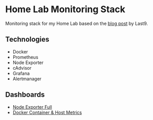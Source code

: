 # Home Lab Monitoring Stack

Monitoring stack for my Home Lab based on the [blog post](https://last9.io/blog/prometheus-with-docker-compose/) by Last9.

## Technologies

- Docker
- Prometheus
- Node Exporter
- cAdvisor
- Grafana
- Alertmanager

## Dashboards

- [Node Exporter Full](https://grafana.com/grafana/dashboards/1860-node-exporter-full/)
- [Docker Container & Host Metrics](https://grafana.com/grafana/dashboards/10619-docker-host-container-overview/)

